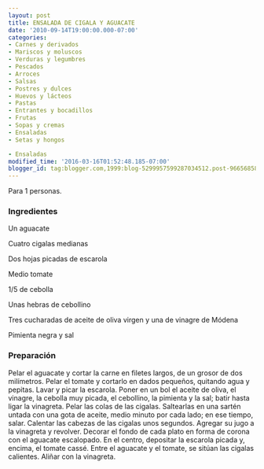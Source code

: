 ```yaml
---
layout: post
title: ENSALADA DE CIGALA Y AGUACATE
date: '2010-09-14T19:00:00.000-07:00'
categories:
- Carnes y derivados
- Mariscos y moluscos
- Verduras y legumbres
- Pescados
- Arroces
- Salsas
- Postres y dulces
- Huevos y lácteos
- Pastas
- Entrantes y bocadillos
- Frutas
- Sopas y cremas
- Ensaladas
- Setas y hongos

- Ensaladas
modified_time: '2016-03-16T01:52:48.185-07:00'
blogger_id: tag:blogger.com,1999:blog-5299957599287034512.post-966568583439558340
---
```


Para 1 personas.

<h3>Ingredientes</h3>

Un aguacate

Cuatro cigalas medianas

Dos hojas picadas de escarola

Medio tomate

1/5 de cebolla

Unas hebras de cebollino

Tres cucharadas de aceite de oliva virgen y una de vinagre de Módena

Pimienta negra y sal

<h3>Preparación</h3>

Pelar el aguacate y cortar la carne en filetes largos, de un grosor de dos milímetros. Pelar el tomate y cortarlo en dados pequeños, quitando agua y pepitas. Lavar y picar la escarola. Poner en un bol el aceite de oliva, el vinagre, la cebolla muy picada, el cebollino, la pimienta y la sal; batir hasta ligar la vinagreta. Pelar las colas de las cigalas. Saltearlas en una sartén untada con una gota de aceite, medio minuto por cada lado; en ese tiempo, salar. Calentar las cabezas de las cigalas unos segundos. Agregar su jugo a la vinagreta y revolver. Decorar el fondo de cada plato en forma de corona con el aguacate escalopado. En el centro, depositar la escarola picada y, encima, el tomate cassé. Entre el aguacate y el tomate, se sitúan las cigalas calientes. Aliñar con la vinagreta.

